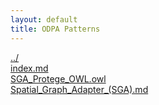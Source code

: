 ```yaml
---
layout: default
title: ODPA Patterns
---
```

  
[../](../)  
[index.md](./index.md)  
[SGA_Protege_OWL.owl](./SGA_Protege_OWL.owl)  
[Spatial_Graph_Adapter_(SGA).md](./Spatial_Graph_Adapter_(SGA).md)  
